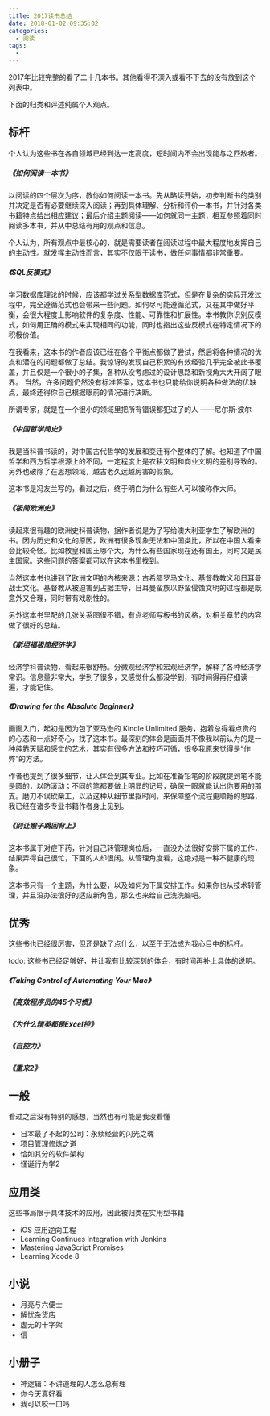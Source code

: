 ```yaml
---
title: 2017读书总结
date: 2018-01-02 09:35:02
categories:
  - 阅读
tags:
  - 
---
```


2017年比较完整的看了二十几本书。其他看得不深入或看不下去的没有放到这个列表中。

下面的归类和评述纯属个人观点。

## 标杆
个人认为这些书在各自领域已经到达一定高度，短时间内不会出现能与之匹敌者。

##### 《如何阅读一本书》
以阅读的四个层次为序，教你如何阅读一本书。先从略读开始，初步判断书的类别并决定是否有必要继续深入阅读；再到具体理解、分析和评价一本书，并针对各类书籍特点给出相应建议；最后介绍主题阅读——如何就同一主题，相互参照着同时阅读多本书，并从中总结有用的观点和信息。

个人认为，所有观点中最核心的，就是需要读者在阅读过程中最大程度地发挥自己的主动性。就发挥主动性而言，其实不仅限于读书，做任何事情都非常重要。

##### 《SQL反模式》
学习数据库理论的时候，应该都学过关系型数据库范式，但是在复杂的实际开发过程中，完全遵循范式也会带来一些问题。如何尽可能遵循范式，又在其中做好平衡，会很大程度上影响软件的复杂度、性能、可靠性和扩展性。本书教你识别反模式，如何用正确的模式来实现相同的功能，同时也指出这些反模式在特定情况下的积极价值。

在我看来，这本书的作者应该已经在各个平衡点都做了尝试，然后将各种情况的优点和潜在的问题都做了总结。我惊讶的发现自己积累的有效经验几乎完全被此书覆盖，并且仅是一个很小的子集，各种从没考虑过的设计思路和新视角大大开阔了眼界。
当然，许多问题仍然没有标准答案，这本书也只能给你说明各种做法的优缺点，最终还得你自己根据眼前的情况进行决断。

所谓专家，就是在一个很小的领域里把所有错误都犯过了的人 ——尼尔斯·波尔

##### 《中国哲学简史》
我是当科普书读的，对中国古代哲学的发展和变迁有个整体的了解。也知道了中国哲学和西方哲学根源上的不同，一定程度上是农耕文明和商业文明的差别导致的。另外也破除了在思想领域，越古老久远越厉害的假象。

这本书是冯友兰写的，看过之后，终于明白为什么有些人可以被称作大师。

##### 《极简欧洲史》
读起来很有趣的欧洲史科普读物，据作者说是为了写给澳大利亚学生了解欧洲的书。因为历史和文化的原因，欧洲有很多现象无法和中国类比，所以在中国人看来会比较奇怪。比如教皇和国王哪个大，为什么有些国家现在还有国王，同时又是民主国家。这些问题的答案都可以在这本书里找到。

当然这本书也讲到了欧洲文明的内核来源：古希腊罗马文化、基督教教义和日耳曼战士文化。基督教从被迫害到占据主导，日耳曼蛮族以野蛮侵蚀文明的过程都是既意外又合理，同时带有戏剧性的。

另外这本书里配的几张关系图很不错，有点老师写板书的风格，对相关章节的内容做了很好的总结。

##### 《斯坦福极简经济学》
经济学科普读物，看起来很舒畅。分微观经济学和宏观经济学，解释了各种经济学常识。信息量非常大，学到了很多，又感觉什么都没学到，有时间得再仔细读一遍，才能记住。

##### 《Drawing for the Absolute Beginner》
画画入门，起初是因为包了亚马逊的 Kindle Unlimited 服务，抱着总得看点贵的的心态和一点好奇心，找了这本书。最深刻的体会是画画并不像我以前认为的是一种纯靠天赋和感觉的艺术，其实有很多方法和技巧可循，很多我原来觉得是“作弊”的方法。

作者也提到了很多细节，让人体会到其专业。比如在准备铅笔的阶段就提到笔不能是圆的，以防滚动；不同的笔都要做上明显的记号，确保一眼就能认出你要用的那支。磨刀不误砍柴工，以及这种从细节里抠时间，来保障整个流程更顺畅的思路，我已经在诸多专业书籍作者身上见到。

##### 《别让猴子跳回背上》
这本书属于对症下药，针对自己转管理岗位后，一直没办法很好安排下属的工作，结果弄得自己很忙，下面的人却很闲。从管理角度看，这绝对是一种不健康的现象。

这本书只有一个主题，为什么要，以及如何为下属安排工作。如果你也从技术转管理，并且没办法很好的适应新角色，那么也来给自己洗洗脑吧。

## 优秀
这些书也已经很厉害，但还是缺了点什么，以至于无法成为我心目中的标杆。

todo: 这些书已经足够好，并让我有比较深刻的体会，有时间再补上具体的说明。

##### 《Taking Control of Automating Your Mac》
##### 《高效程序员的45个习惯》
##### 《为什么精英都是Excel控》
##### 《自控力》
##### 《重来2》

## 一般
看过之后没有特别的感想，当然也有可能是我没看懂

* 日本最了不起的公司：永续经营的闪光之魂
* 项目管理修炼之道
* 恰如其分的软件架构
* 怪诞行为学2

## 应用类
这些书局限于具体技术的应用，因此被归类在实用型书籍

* iOS 应用逆向工程
* Learning Continues Integration with Jenkins
* Mastering JavaScript Promises
* Learning Xcode 8

## 小说
* 月亮与六便士
* 解忧杂货店
* 虚无的十字架
* 信

## 小册子
* 神逻辑：不讲道理的人怎么总有理
* 你今天真好看
* 我可以咬一口吗
